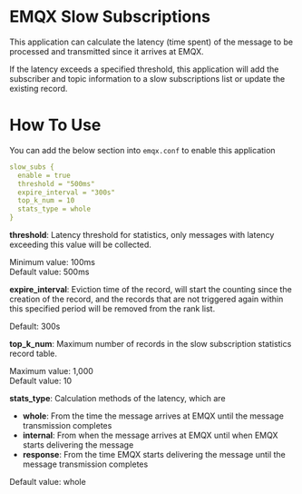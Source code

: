 # EMQX Slow Subscriptions

This application can calculate the latency (time spent) of the message to be processed and transmitted since it arrives at EMQX.

If the latency exceeds a specified threshold, this application will add the subscriber and topic information to a slow subscriptions list or update the existing record.

# How To Use

You can add the below section into `emqx.conf` to enable this application


```yaml
slow_subs {
  enable = true
  threshold = "500ms"
  expire_interval = "300s"
  top_k_num = 10
  stats_type = whole
}
```

**threshold**: Latency threshold for statistics, only messages with latency exceeding this value will be collected.

Minimum value: 100ms  
Default value: 500ms

**expire_interval**: Eviction time of the record, will start the counting since the creation of the record, and the records that are not triggered again within this specified period will be removed from the rank list.

Default: 300s

**top_k_num**: Maximum number of records in the slow subscription statistics record table. 

Maximum value: 1,000  
Default value: 10

**stats_type**: Calculation methods of the latency, which are
- **whole**: From the time the message arrives at EMQX until the message transmission completes
- **internal**: From when the message arrives at EMQX until when EMQX starts delivering the message
- **response**: From the time EMQX starts delivering the message until the message transmission completes

Default value: whole
